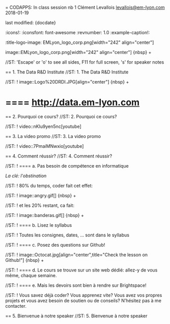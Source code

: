 = CODAPPS: In class session nb 1
Clément Levallois <levallois@em-lyon.com>
2018-01-19

last modified: {docdate}

:icons!:
:iconsfont:   font-awesome
:revnumber: 1.0
:example-caption!:

:title-logo-image: EMLyon_logo_corp.png[width="242" align="center"]

image::EMLyon_logo_corp.png[width="242" align="center"]
{nbsp} +

//ST: 'Escape' or 'o' to see all sides, F11 for full screen, 's' for speaker notes

== 1. The Data R&D Institute
//ST: 1. The Data R&D Institute

//ST: !
image::Logo%20DRDI.JPG[align="center"]
{nbsp} +

====
http://data.em-lyon.com
====

== 2. Pourquoi ce cours?
//ST: 2. Pourquoi ce cours?

//ST: !
video::nKIu9yen5nc[youtube]

== 3. La video promo
//ST: 3. La video promo

//ST: !
video::7PmaiMNwxio[youtube]

== 4. Comment réussir?
//ST: 4. Comment réussir?

//ST: !
==== a. Pas besoin de compétence en informatique

*La clé: l'obstination*

//ST: !
80% du temps, coder fait cet effet:

//ST: !
image::angry.gif[]
{nbsp} +

//ST: !
et les 20% restant, ca fait:

//ST: !
image::banderas.gif[]
{nbsp} +

//ST: !
==== b. Lisez le syllabus

//ST: !
Toutes les consignes, dates, ... sont dans le syllabus

//ST: !
==== c. Posez des questions sur Github!

//ST: !
image::Octocat.jpg[align="center",title="Check the lesson on Github!"]
{nbsp} +


//ST: !
==== d. Le cours se trouve sur un site web dédié: allez-y de vous même, chaque semaine.

//ST: !
==== e. Mais les devoirs sont bien à rendre sur Brightspace!

//ST: !
Vous savez déjà coder? Vous apprenez vite? Vous avez vos propres projets et vous avez besoin de soutien ou de conseils? N’hésitez pas à me contacter.


== 5. Bienvenue à notre speaker
//ST: 5. Bienvenue à notre speaker
